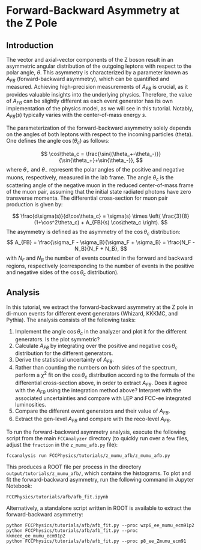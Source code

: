 # Forward-Backward Asymmetry at the Z Pole
## Introduction
The vector and axial-vector components of the Z boson result in an asymmetric angular distribution of the outgoing leptons with respect to the polar angle, $\theta$. This asymmetry is characterized by a parameter known as $A_{FB}$ (forward-backward asymmetry), which can be quantified and measured. Achieving high-precision measurements of $A_{FB}$ is crucial, as it provides valuable insights into the underlying physics. Therefore, the value of $A_{FB}$ can be slightly different as each event generator has its own implementation of the physics model, as we will see in this tutorial. Notably, $A_{FB}(s)$ typically varies with the center-of-mass energy $s$.

The parameterization of the forward-backward asymmetry solely depends on the angles of both leptons with respect to the incoming particles (theta). One defines the angle $\cos(\theta_c)$ as follows:

$$
\cos\theta_c = \frac{\sin{(\theta_+-\theta_-)}}{\sin{\theta_+}+\sin{\theta_-}},
$$
where $\theta_+$ and $\theta_-$ represent the polar angles of the positive and negative muons, respectively, measured in the lab frame. The angle $\theta_c$ is the scattering angle of the negative muon in the reduced center-of-mass frame of the muon pair, assuming that the initial state radiated photons have zero transverse momenta. The differential cross-section for muon pair production is given by:

$$
\frac{d\sigma(s)}{d\cos\theta_c} = \sigma(s) \times \left( \frac{3}{8}(1+\cos^2\theta_c) + A_{FB}(s) \cos\theta_c \right).
$$
The asymmetry is defined as the asymmetry of the $\cos\theta_c$ distribution:
$$
A_{FB} = \frac{\sigma_F - \sigma_B}{\sigma_F + \sigma_B} = \frac{N_F - N_B}{N_F + N_B},
$$
with $N_F$ and $N_B$ the number of events counted in the forward and backward regions, respectively (corresponding to the number of events in the positive and negative sides of the $\cos\theta_c$ distribution).

## Analysis
In this tutorial, we extract the forward-backward asymmetry at the Z pole in di-muon events for different event generators (Whizard, KKKMC, and Pythia). The analysis consists of the following tasks:

1. Implement the angle $\cos\theta_c$ in the analyzer and plot it for the different generators. Is the plot symmetric?
2. Calculate $A_{FB}$ by integrating over the positive and negative $\cos\theta_c$ distribution for the different generators.
3. Derive the statistical uncertainty of $A_{FB}$.
4. Rather than counting the numbers on both sides of the spectrum, perform a $\chi^2$ fit on the $\cos\theta_c$ distribution according to the formula of the differential cross-section above, in order to extract $A_{FB}$. Does it agree with the $A_{FB}$ using the integration method above? Interpret with the associated uncertainties and compare with LEP and FCC-ee integrated luminosities.
5. Compare the different event generators and their value of $A_{FB}$.
6. Extract the gen-level $A_{FB}$ and compare with the reco-level $A_{FB}$.

To run the forward-backward asymmetry analysis, execute the following script from the main `FCCAnalyzer` directory (to quickly run over a few files, adjust the `fraction` in the `z_mumu_afb.py` file):

```shell
fccanalysis run FCCPhysics/tutorials/z_mumu_afb/z_mumu_afb.py
```

This produces a ROOT file per process in the directory `output/tutorials/z_mumu_afb/`, which contains the histograms. To plot and fit the forward-backward asymmetry, run the following command in Jupyter Notebook:

```shell
FCCPhysics/tutorials/afb/afb_fit.ipynb
```

Alternatively, a standalone script written in ROOT is available to extract the forward-backward asymmetry:

```shell
python FCCPhysics/tutorials/afb/afb_fit.py --proc wzp6_ee_mumu_ecm91p2
python FCCPhysics/tutorials/afb/afb_fit.py --proc kkmcee_ee_mumu_ecm91p2
python FCCPhysics/tutorials/afb/afb_fit.py --proc p8_ee_Zmumu_ecm91
```
